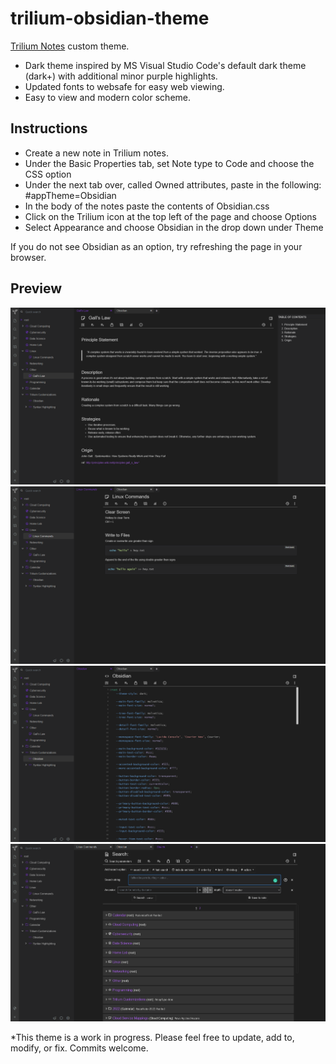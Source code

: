# trilium-obsidian-theme
[Trilium Notes](https://github.com/zadam/trilium) custom theme.
- Dark theme inspired by MS Visual Studio Code's default dark theme (dark+) with additional minor purple highlights.
- Updated fonts to websafe for easy web viewing. 
- Easy to view and modern color scheme.

## Instructions
- Create a new note in Trilium notes.
- Under the Basic Properties tab, set Note type to Code and choose the CSS option
- Under the next tab over, called Owned attributes, paste in the following: #appTheme=Obsidian 
- In the body of the notes paste the contents of Obsidian.css
- Click on the Trilium icon at the top left of the page and choose Options
- Select Appearance and choose Obsidian in the drop down under Theme

If you do not see Obsidian as an option, try refreshing the page in your browser. 

## Preview
<img src="screenshot1.png" />
<img src="screenshot5.png" />
<img src="screenshot3.png" />
<img src="screenshot4.png" />

*This theme is a work in progress.  Please feel free to update, add to, modify, or fix.  Commits welcome.
